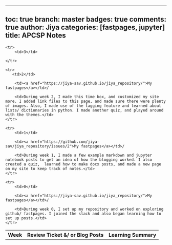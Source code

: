 
---
toc: true
branch: master
badges: true
comments: true
author: Jiya
categories: [fastpages, jupyter]
title: APCSP Notes
---

<table>
    <tr>
     <th>Week</th>
     <th>Review Ticket &/ or Blog Posts</th>
     <th>Learning Summary</th>
    </tr>
    
    <tr>
        <td>3</td>

    </tr>

    <tr>
       <td>2</td>

        <td><a href="https://jiya-sav.github.io/jiya_repository/">My fastpages</a></td>/

        <td>During week 2, I made this time box, and customized my site more. I added link files to this page, and made sure there were plenty of images. Also, I made use of the tagging feature and learned about lists/ dictionaries in python. I made another quiz, and played around with the themes.</td>
    </tr>

    <tr>
        <td>1</td>

        <td><a href="https://github.com/jiya-sav/jiya_repository/issues/2">My fastpages</a></td>/

        <td>During week 1, I made a few example markdown and jupyter notebook posts to get an idea of how the blogging worked. I also created a quiz,  learned how to make docx posts, and made a new page on my site to keep track of notes.</td>
    </tr>
    
    <tr>
        <td>0</td>

        <td><a href="https://jiya-sav.github.io/jiya_repository/">My fastpages</a></td>/

        <td>During week 0, I set up my repository and worked on exploring github/ fastpages. I joined the slack and also began learning how to set up posts.</td>
    </tr>
    